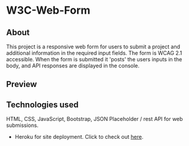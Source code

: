 # W3C-Web-Form

## About
This project is a responsive web form for users to submit a project and additional information in the required input fields.  The form is WCAG 2.1 accessible.  When the form is submitted it 'posts' the users inputs in the body, and API responses are displayed in the console. 

## Preview

##

## Technologies used
HTML, CSS, JavaScript, Bootstrap, JSON Placeholder / rest API for web submissions.

* Heroku for site deployment.  Click to check out [here](https://banana-cupcake-16306.herokuapp.com/).
